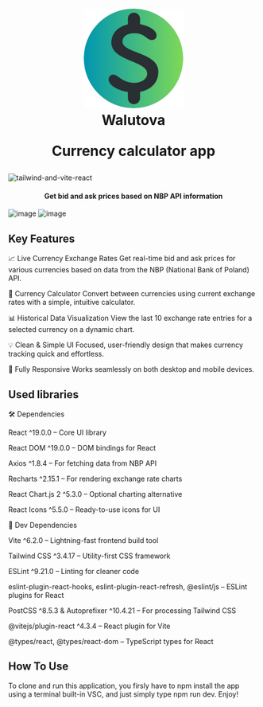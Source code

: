 <h1 align="center">
  <br>
  <a href="https://github.com/reavz7/Walutova"><img src="src/assets/logo-walutova.png" alt="Walutova logo" width="200"></a>
  <br>          
  Walutova
  <br>
  
  **Currency calculator app**
</h1>

![tailwind-and-vite-react](https://github.com/user-attachments/assets/b6d1a084-586a-409e-9554-39c77b7138de)


<h4 align="center">Get bid and ask prices based on NBP API information</h4>

![image](https://github.com/user-attachments/assets/fdfbe610-9402-4579-9269-a1b4c9c154a0)
![image](https://github.com/user-attachments/assets/785b6228-2be5-45a1-b9a3-7b9aa2e4463e)

  
## Key Features

📈 Live Currency Exchange Rates
Get real-time bid and ask prices for various currencies based on data from the NBP (National Bank of Poland) API.

🧮 Currency Calculator
Convert between currencies using current exchange rates with a simple, intuitive calculator.

📊 Historical Data Visualization
View the last 10 exchange rate entries for a selected currency on a dynamic chart.

💡 Clean & Simple UI
Focused, user-friendly design that makes currency tracking quick and effortless.

📱 Fully Responsive
Works seamlessly on both desktop and mobile devices.

## Used libraries

🛠️ Dependencies

React ^19.0.0 – Core UI library

React DOM ^19.0.0 – DOM bindings for React

Axios ^1.8.4 – For fetching data from NBP API

Recharts ^2.15.1 – For rendering exchange rate charts

React Chart.js 2 ^5.3.0 – Optional charting alternative

React Icons ^5.5.0 – Ready-to-use icons for UI

🧰 Dev Dependencies

Vite ^6.2.0 – Lightning-fast frontend build tool

Tailwind CSS ^3.4.17 – Utility-first CSS framework

ESLint ^9.21.0 – Linting for cleaner code

eslint-plugin-react-hooks, eslint-plugin-react-refresh, @eslint/js – ESLint plugins for React

PostCSS ^8.5.3 & Autoprefixer ^10.4.21 – For processing Tailwind CSS

@vitejs/plugin-react ^4.3.4 – React plugin for Vite

@types/react, @types/react-dom – TypeScript types for React

## How To Use

To clone and run this application, you firsly have to npm install the app using a terminal built-in VSC, and just simply type npm run dev.
Enjoy!
